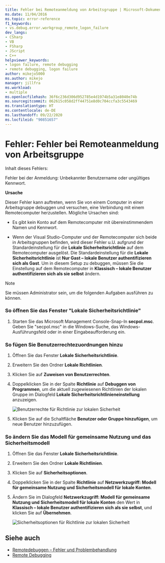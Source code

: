 ```yaml
---
title: Fehler bei Remoteanmeldung von Arbeitsgruppe | Microsoft-Dokumentation
ms.date: 11/04/2016
ms.topic: error-reference
f1_keywords:
- vs.debug.error.workgroup_remote_logon_failure
dev_langs:
- CSharp
- VB
- FSharp
- JScript
- C++
helpviewer_keywords:
- logon failure, remote debugging
- remote debugging, logon failure
author: mikejo5000
ms.author: mikejo
manager: jillfra
ms.workload:
- multiple
ms.openlocfilehash: 36f6c236d306d952785e4d1974b5a31e8040e74b
ms.sourcegitcommit: 062615c058d2ff44751e8d0c704ccfa3c5543469
ms.translationtype: HT
ms.contentlocale: de-DE
ms.lasthandoff: 09/22/2020
ms.locfileid: "90851657"
---
```

# <a name="error-workgroup-remote-logon-failure"></a>Fehler: Fehler bei Remoteanmeldung von Arbeitsgruppe
Inhalt dieses Fehlers:

 Fehler bei der Anmeldung: Unbekannter Benutzername oder ungültiges Kennwort.

 **Ursache**

 Dieser Fehler kann auftreten, wenn Sie von einem Computer in einer Arbeitsgruppe debuggen und versuchen, eine Verbindung mit einem Remotecomputer herzustellen. Mögliche Ursachen sind:

- Es gibt kein Konto auf dem Remotecomputer mit übereinstimmendem Namen und Kennwort.

- Wenn der Visual Studio-Computer und der Remotecomputer sich beide in Arbeitsgruppen befinden, wird dieser Fehler u.U. aufgrund der Standardeinstellung für die **Lokale Sicherheitsrichtlinie** auf dem Remotecomputer ausgelöst. Die Standardeinstellung für die **Lokale Sicherheitsrichtlinie** ist **Nur Gast – lokale Benutzer authentifizieren sich als Gast**. Um in diesem Setup zu debuggen, müssen Sie die Einstellung auf dem Remotecomputer in **Klassisch – lokale Benutzer authentifizieren sich als sie selbst** ändern.

> [!NOTE]
> Sie müssen Administrator sein, um die folgenden Aufgaben ausführen zu können.

### <a name="to-open-the-local-security-policy-window"></a>So öffnen Sie das Fenster "Lokale Sicherheitsrichtlinie"

1. Starten Sie das Microsoft Management Console-Snap-In **secpol.msc**. Geben Sie "secpol.msc" in die Windows-Suche, das Windows-Ausführungsfeld oder in einer Eingabeaufforderung ein.

### <a name="to-add-user-rights-assignments"></a>So fügen Sie Benutzerrechtezuordnungen hinzu

1. Öffnen Sie das Fenster **Lokale Sicherheitsrichtlinie**.

2. Erweitern Sie den Ordner **Lokale Richtlinien**.

3. Klicken Sie auf **Zuweisen von Benutzerrechten**.

4. Doppelklicken Sie in der Spalte **Richtlinie** auf **Debuggen von Programmen**, um die aktuell zugewiesenen Richtlinien der lokalen Gruppe im Dialogfeld **Lokale Sicherheitsrichtlinieneinstellung** anzuzeigen.

     ![Benutzerrechte für Richtlinie zur lokalen Sicherheit](../debugger/media/dbg_err_localsecuritypolicy_userrightsdebugprograms.png "DBG_ERR_LocalSecurityPolicy_UserRightsDebugPrograms")

5. Klicken Sie auf die Schaltfläche **Benutzer oder Gruppe hinzufügen**, um neue Benutzer hinzuzufügen.

### <a name="to-change-the-sharing-and-security-model"></a>So ändern Sie das Modell für gemeinsame Nutzung und das Sicherheitsmodell

1. Öffnen Sie das Fenster **Lokale Sicherheitsrichtlinie**.

2. Erweitern Sie den Ordner **Lokale Richtlinien**.

3. Klicken Sie auf **Sicherheitsoptionen**.

4. Doppelklicken Sie in der Spalte **Richtlinie** auf **Netzwerkzugriff: Modell für gemeinsame Nutzung und Sicherheitsmodell für lokale Konten**.

5. Ändern Sie im Dialogfeld **Netzwerkzugriff: Modell für gemeinsame Nutzung und Sicherheitsmodell für lokale Konten** den Wert in **Klassisch – lokale Benutzer authentifizieren sich als sie selbst**, und klicken Sie auf **Übernehmen**.

     ![Sicherheitsoptionen für Richtlinie zur lokalen Sicherheit](../debugger/media/dbg_err_localsecuritypolicy_securityoptions_networkaccess.png "DBG_ERR_LocalSecurityPolicy_SecurityOptions_NetworkAccess")

## <a name="see-also"></a>Siehe auch
- [Remotedebuggen – Fehler und Problembehandlung](../debugger/remote-debugging-errors-and-troubleshooting.md)
- [Remote Debugging](../debugger/remote-debugging.md)
